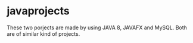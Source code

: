 # javaprojects
These two porjects are made by using JAVA 8, JAVAFX and MySQL. Both are of similar kind of projects.
